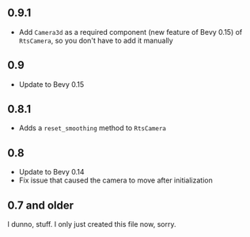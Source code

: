 ## 0.9.1

- Add `Camera3d` as a required component (new feature of Bevy 0.15) of `RtsCamera`, so you don't have to add it manually

## 0.9

- Update to Bevy 0.15

## 0.8.1

- Adds a `reset_smoothing` method to `RtsCamera`

## 0.8

- Update to Bevy 0.14
- Fix issue that caused the camera to move after initialization

## 0.7 and older

I dunno, stuff. I only just created this file now, sorry.
